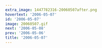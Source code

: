 ```yaml
---
extra_image: 1447782316-20060507after.png
hovertext: '2006-05-07'
id: '2006-05-07'
image: 20060507.gif
next: '2006-05-08'
prev: '2006-05-06'
title: '2006-05-07'
---
```

